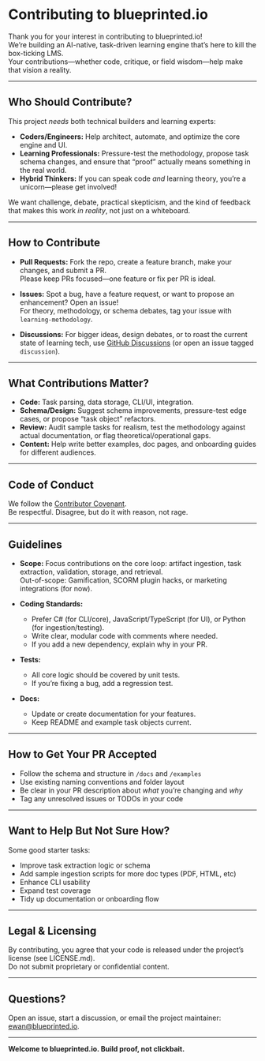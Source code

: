 # Contributing to blueprinted.io

Thank you for your interest in contributing to blueprinted.io!  
We’re building an AI-native, task-driven learning engine that’s here to kill the box-ticking LMS.  
Your contributions—whether code, critique, or field wisdom—help make that vision a reality.

---

## Who Should Contribute?

This project *needs* both technical builders and learning experts:

- **Coders/Engineers:** Help architect, automate, and optimize the core engine and UI.
- **Learning Professionals:** Pressure-test the methodology, propose task schema changes, and ensure that “proof” actually means something in the real world.
- **Hybrid Thinkers:** If you can speak code *and* learning theory, you’re a unicorn—please get involved!

We want challenge, debate, practical skepticism, and the kind of feedback that makes this work *in reality*, not just on a whiteboard.

---

## How to Contribute

- **Pull Requests:** Fork the repo, create a feature branch, make your changes, and submit a PR.  
  Please keep PRs focused—one feature or fix per PR is ideal.

- **Issues:** Spot a bug, have a feature request, or want to propose an enhancement? Open an issue!  
  For theory, methodology, or schema debates, tag your issue with `learning-methodology`.

- **Discussions:** For bigger ideas, design debates, or to roast the current state of learning tech, use [GitHub Discussions](https://github.com/YOURREPO/discussions) (or open an issue tagged `discussion`).

---

## What Contributions Matter?

- **Code:** Task parsing, data storage, CLI/UI, integration.
- **Schema/Design:** Suggest schema improvements, pressure-test edge cases, or propose “task object” refactors.
- **Review:** Audit sample tasks for realism, test the methodology against actual documentation, or flag theoretical/operational gaps.
- **Content:** Help write better examples, doc pages, and onboarding guides for different audiences.

---

## Code of Conduct

We follow the [Contributor Covenant](https://www.contributor-covenant.org/).  
Be respectful. Disagree, but do it with reason, not rage.

---

## Guidelines

- **Scope:** Focus contributions on the core loop: artifact ingestion, task extraction, validation, storage, and retrieval.  
  Out-of-scope: Gamification, SCORM plugin hacks, or marketing integrations (for now).

- **Coding Standards:**  
  - Prefer C# (for CLI/core), JavaScript/TypeScript (for UI), or Python (for ingestion/testing).  
  - Write clear, modular code with comments where needed.  
  - If you add a new dependency, explain why in your PR.

- **Tests:**  
  - All core logic should be covered by unit tests.  
  - If you’re fixing a bug, add a regression test.

- **Docs:**  
  - Update or create documentation for your features.  
  - Keep README and example task objects current.

---

## How to Get Your PR Accepted

- Follow the schema and structure in `/docs` and `/examples`
- Use existing naming conventions and folder layout
- Be clear in your PR description about *what* you’re changing and *why*
- Tag any unresolved issues or TODOs in your code

---

## Want to Help But Not Sure How?

Some good starter tasks:
- Improve task extraction logic or schema
- Add sample ingestion scripts for more doc types (PDF, HTML, etc)
- Enhance CLI usability
- Expand test coverage
- Tidy up documentation or onboarding flow

---

## Legal & Licensing

By contributing, you agree that your code is released under the project’s license (see LICENSE.md).  
Do not submit proprietary or confidential content.

---

## Questions?

Open an issue, start a discussion, or email the project maintainer: [ewan@blueprinted.io](mailto:ewan@blueprinted.io).

---

**Welcome to blueprinted.io. Build proof, not clickbait.**
